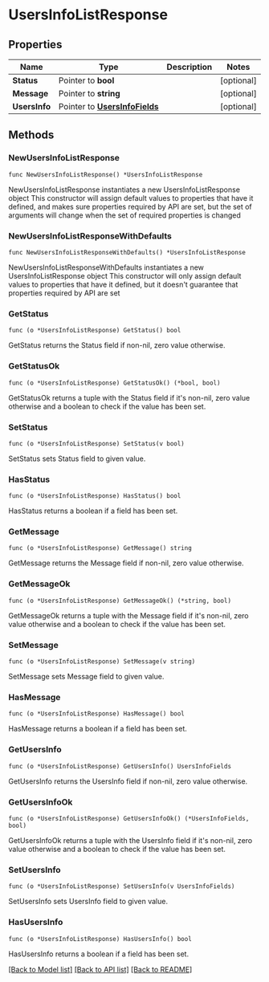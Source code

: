 # UsersInfoListResponse

## Properties

Name | Type | Description | Notes
------------ | ------------- | ------------- | -------------
**Status** | Pointer to **bool** |  | [optional] 
**Message** | Pointer to **string** |  | [optional] 
**UsersInfo** | Pointer to [**UsersInfoFields**](UsersInfoFields.md) |  | [optional] 

## Methods

### NewUsersInfoListResponse

`func NewUsersInfoListResponse() *UsersInfoListResponse`

NewUsersInfoListResponse instantiates a new UsersInfoListResponse object
This constructor will assign default values to properties that have it defined,
and makes sure properties required by API are set, but the set of arguments
will change when the set of required properties is changed

### NewUsersInfoListResponseWithDefaults

`func NewUsersInfoListResponseWithDefaults() *UsersInfoListResponse`

NewUsersInfoListResponseWithDefaults instantiates a new UsersInfoListResponse object
This constructor will only assign default values to properties that have it defined,
but it doesn't guarantee that properties required by API are set

### GetStatus

`func (o *UsersInfoListResponse) GetStatus() bool`

GetStatus returns the Status field if non-nil, zero value otherwise.

### GetStatusOk

`func (o *UsersInfoListResponse) GetStatusOk() (*bool, bool)`

GetStatusOk returns a tuple with the Status field if it's non-nil, zero value otherwise
and a boolean to check if the value has been set.

### SetStatus

`func (o *UsersInfoListResponse) SetStatus(v bool)`

SetStatus sets Status field to given value.

### HasStatus

`func (o *UsersInfoListResponse) HasStatus() bool`

HasStatus returns a boolean if a field has been set.

### GetMessage

`func (o *UsersInfoListResponse) GetMessage() string`

GetMessage returns the Message field if non-nil, zero value otherwise.

### GetMessageOk

`func (o *UsersInfoListResponse) GetMessageOk() (*string, bool)`

GetMessageOk returns a tuple with the Message field if it's non-nil, zero value otherwise
and a boolean to check if the value has been set.

### SetMessage

`func (o *UsersInfoListResponse) SetMessage(v string)`

SetMessage sets Message field to given value.

### HasMessage

`func (o *UsersInfoListResponse) HasMessage() bool`

HasMessage returns a boolean if a field has been set.

### GetUsersInfo

`func (o *UsersInfoListResponse) GetUsersInfo() UsersInfoFields`

GetUsersInfo returns the UsersInfo field if non-nil, zero value otherwise.

### GetUsersInfoOk

`func (o *UsersInfoListResponse) GetUsersInfoOk() (*UsersInfoFields, bool)`

GetUsersInfoOk returns a tuple with the UsersInfo field if it's non-nil, zero value otherwise
and a boolean to check if the value has been set.

### SetUsersInfo

`func (o *UsersInfoListResponse) SetUsersInfo(v UsersInfoFields)`

SetUsersInfo sets UsersInfo field to given value.

### HasUsersInfo

`func (o *UsersInfoListResponse) HasUsersInfo() bool`

HasUsersInfo returns a boolean if a field has been set.


[[Back to Model list]](../README.md#documentation-for-models) [[Back to API list]](../README.md#documentation-for-api-endpoints) [[Back to README]](../README.md)


